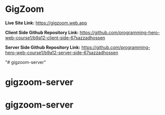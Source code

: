 # GigZoom

**Live Site Link:** https://gigzoom.web.app

**Client Side Github Repository Link:** https://github.com/programming-hero-web-course1/b9a12-client-side-67sazzadhossen

**Server Side Github Repository Link:** https://github.com/programming-hero-web-course1/b9a12-server-side-67sazzadhossen

"# gigzoom-server" 
# gigzoom-server
# gigzoom-server
